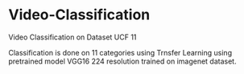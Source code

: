# Video-Classification
Video Classification on Dataset UCF 11

Classification is done on 11 categories using Trnsfer Learning using pretrained model VGG16 224 resolution trained on imagenet dataset.
